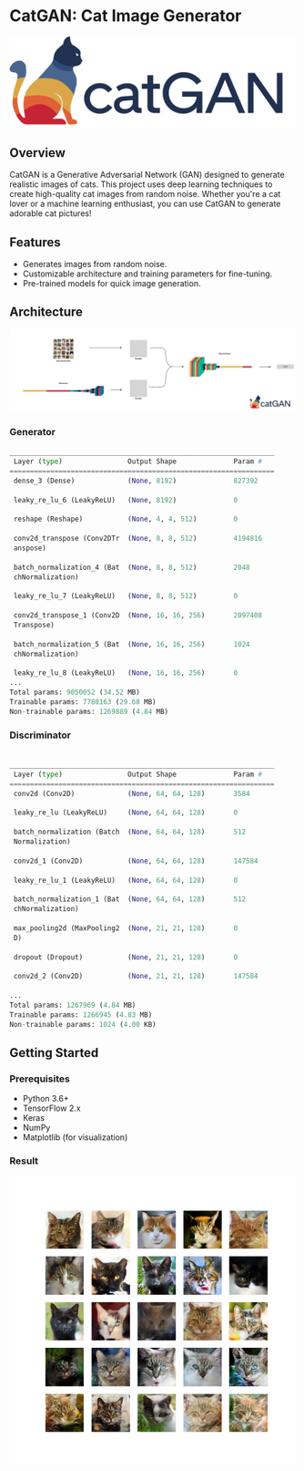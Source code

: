 # CatGAN: Cat Image Generator
![logo](https://github.com/enf3tri/catgan/blob/main/lib/cat-gan-icon-n.png)

## Overview

CatGAN is a Generative Adversarial Network (GAN) designed to generate realistic images of cats. This project uses deep learning techniques to create high-quality cat images from random noise. Whether you're a cat lover or a machine learning enthusiast, you can use CatGAN to generate adorable cat pictures!

## Features

- Generates images from random noise.
- Customizable architecture and training parameters for fine-tuning.
- Pre-trained models for quick image generation.

## Architecture
![logo](https://github.com/enf3tri/catgan/blob/main/lib/arch.png)

### Generator
```python
_________________________________________________________________
 Layer (type)                Output Shape              Param #   
=================================================================
 dense_3 (Dense)             (None, 8192)              827392    
                                                                 
 leaky_re_lu_6 (LeakyReLU)   (None, 8192)              0         
                                                                 
 reshape (Reshape)           (None, 4, 4, 512)         0         
                                                                 
 conv2d_transpose (Conv2DTr  (None, 8, 8, 512)         4194816   
 anspose)                                                        
                                                                 
 batch_normalization_4 (Bat  (None, 8, 8, 512)         2048      
 chNormalization)                                                
                                                                 
 leaky_re_lu_7 (LeakyReLU)   (None, 8, 8, 512)         0         
                                                                 
 conv2d_transpose_1 (Conv2D  (None, 16, 16, 256)       2097408   
 Transpose)                                                      
                                                                 
 batch_normalization_5 (Bat  (None, 16, 16, 256)       1024      
 chNormalization)                                                
                                                                 
 leaky_re_lu_8 (LeakyReLU)   (None, 16, 16, 256)       0         
...
Total params: 9050052 (34.52 MB)
Trainable params: 7780163 (29.68 MB)
Non-trainable params: 1269889 (4.84 MB)
```

### Discriminator
```python

_________________________________________________________________
 Layer (type)                Output Shape              Param #   
=================================================================
 conv2d (Conv2D)             (None, 64, 64, 128)       3584      
                                                                 
 leaky_re_lu (LeakyReLU)     (None, 64, 64, 128)       0         
                                                                 
 batch_normalization (Batch  (None, 64, 64, 128)       512       
 Normalization)                                                  
                                                                 
 conv2d_1 (Conv2D)           (None, 64, 64, 128)       147584    
                                                                 
 leaky_re_lu_1 (LeakyReLU)   (None, 64, 64, 128)       0         
                                                                 
 batch_normalization_1 (Bat  (None, 64, 64, 128)       512       
 chNormalization)                                                
                                                                 
 max_pooling2d (MaxPooling2  (None, 21, 21, 128)       0         
 D)                                                              
                                                                 
 dropout (Dropout)           (None, 21, 21, 128)       0         
                                                                 
 conv2d_2 (Conv2D)           (None, 21, 21, 128)       147584    
                                                                 
...
Total params: 1267969 (4.84 MB)
Trainable params: 1266945 (4.83 MB)
Non-trainable params: 1024 (4.00 KB)
```


## Getting Started

### Prerequisites

- Python 3.6+
- TensorFlow 2.x
- Keras
- NumPy
- Matplotlib (for visualization)

### Result
![logo](https://github.com/enf3tri/catgan/blob/main/lib/GANCAT_14500.png)
